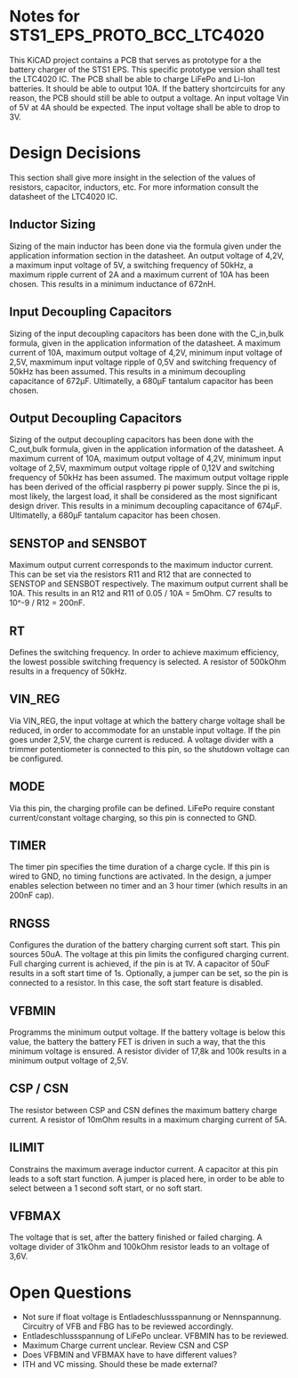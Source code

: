 # Notes for STS1_EPS_PROTO_BCC_LTC4020

This KiCAD project contains a PCB that serves as prototype for a the battery charger of the STS1 EPS. This specific prototype version shall test the LTC4020 IC. The PCB shall be able to charge LiFePo and Li-Ion batteries. It should be able to output 10A. If the battery shortcircuits for any reason, the PCB should still be able to output a voltage. An input voltage Vin of 5V at 4A should be expected. The input voltage shall be able to drop to 3V.  
# Design Decisions
This section shall give more insight in the selection of the values of resistors, capacitor, inductors, etc. For more information consult the  datasheet of the LTC4020 IC.

## Inductor Sizing
Sizing of the main inductor has been done via the formula given under the application information section in the datasheet. An output voltage of 4,2V, a maximum input voltage of 5V, a switching frequency of 50kHz, a maximum ripple current of 2A and a maximum current of 10A has been chosen. This results in a minimum inductance of 672nH. 
## Input Decoupling Capacitors
Sizing of the input decoupling capacitors has been done with the C_in,bulk formula, given in the application information of the datasheet. A maximum current of 10A, maximum output voltage of 4,2V, minimum input voltage of 2,5V, maxmimum input voltage ripple of 0,5V and switching frequency of 50kHz has been assumed. This results in a minimum decoupling capacitance of 672µF. Ultimatelly, a 680µF tantalum capacitor has been chosen.
## Output Decoupling Capacitors
Sizing of the output decoupling capacitors has been done with the C_out,bulk formula, given in the application information of the datasheet. A maximum current of 10A, maximum output voltage of 4,2V, minimum input voltage of 2,5V, maxmimum output voltage ripple of 0,12V  and switching frequency of 50kHz has been assumed. The maximum output voltage ripple has been derived of the official raspberry pi power supply. Since the pi is, most likely, the largest load, it shall be considered as the most significant design driver. This results in a minimum decoupling capacitance of 674µF. Ultimatelly, a 680µF tantalum capacitor has been chosen.
## SENSTOP and SENSBOT
Maximum output current corresponds to the maximum inductor current. This can be set via the resistors R11 and R12 that are connected to SENSTOP and SENSBOT respectively. The maximum output current shall be 10A. This results in an R12 and R11 of 0.05 / 10A = 5mOhm. C7 results to 10^-9 / R12 = 200nF.
## RT
Defines the switching frequency. In order to achieve maximum efficiency, the lowest possible switching frequency is selected. A resistor of 500kOhm results in a frequency of 50kHz.
##  VIN_REG
Via VIN_REG, the input voltage at which the battery charge voltage shall be reduced, in order to accommodate for an unstable input voltage. If the pin goes under 2,5V, the charge current is reduced. A voltage divider with a trimmer potentiometer is connected to this pin, so the shutdown voltage can be configured.
## MODE
Via this pin, the charging profile can be defined. LiFePo require constant current/constant voltage charging, so this pin is connected to GND. 
## TIMER
The timer pin specifies the time duration of a charge cycle. If this pin is wired to GND, no timing functions are activated. In the design, a jumper enables selection between no timer and an 3 hour timer (which results in an 200nF cap). 
## RNGSS
Configures the duration of the battery charging current soft start. This pin sources 50uA. The voltage at this pin limits the configured charging current. Full charging current is achieved, if the pin is at 1V. A capacitor of 50uF results in a soft start time of 1s. Optionally, a jumper can be set, so the pin is connected to a resistor. In this case, the soft start feature is disabled.
## VFBMIN
Programms the minimum output voltage. If the battery voltage is below this value, the battery the battery FET is driven in such a way, that the this minimum voltage is ensured. A resistor divider of 17,8k and 100k results in a minimum output voltage of 2,5V.
## CSP / CSN
The resistor between CSP and CSN defines the maximum battery charge current. A resistor of 10mOhm results in a maximum charging current of 5A.
## ILIMIT
Constrains the maximum average inductor current. A capacitor at this pin leads to a soft start function. A jumper is placed here, in order to be able to select between a 1 second soft start, or no soft start. 
## VFBMAX
The voltage that is set, after the battery finished or failed charging. A voltage divider of 31kOhm and 100kOhm resistor leads to an voltage of 3,6V.


# Open Questions
* Not sure if float voltage is Entladeschlussspannung or Nennspannung. Circuitry of VFB and FBG has to be reviewed accordingly.
* Entladeschlussspannung of LiFePo unclear. VFBMIN has to be reviewed.
* Maximum Charge current unclear. Review CSN and CSP
* Does VFBMIN and VFBMAX have to have different values? 
* ITH and VC missing. Should these be made external? 



